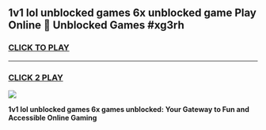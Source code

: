 
## 1v1 lol unblocked games 6x unblocked game Play Online 👋 Unblocked Games #xg3rh
<h3>
<a href="https://premium.freeplayer.one?title=1v1_lol_unblocked_games_6x&ref=21F">CLICK TO PLAY</a></h3>
<hr>

<h3>
<a href="https://premium.freeplayer.one?title=1v1_lol_unblocked_games_6x&ref=21F">CLICK 2 PLAY</a>
  
</h3>

<a href="https://premium.freeplayer.one?title=1v1_lol_unblocked_games_6x&ref=21F/"><img src="https://clearcache.store/games.png"></a>


**1v1 lol unblocked games 6x games unblocked: Your Gateway to Fun and Accessible Online Gaming**
